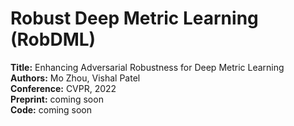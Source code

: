 Robust Deep Metric Learning (RobDML)
===

**Title:** Enhancing Adversarial Robustness for Deep Metric Learning  
**Authors:** Mo Zhou, Vishal Patel  
**Conference:** CVPR, 2022  
**Preprint:** coming soon  
**Code:** coming soon  
